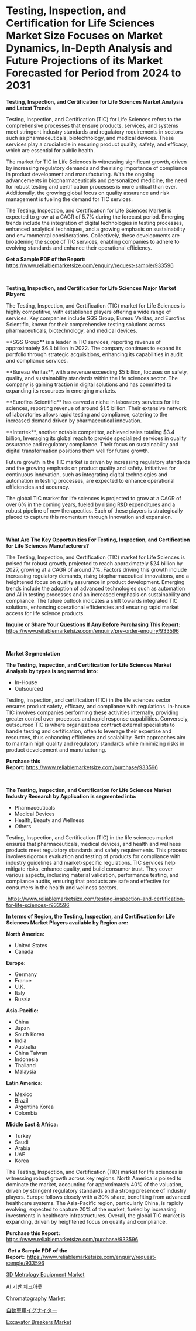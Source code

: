 <p><h1>Testing, Inspection, and Certification for Life Sciences Market Size Focuses on Market Dynamics, In-Depth Analysis and Future Projections of its Market Forecasted for Period from 2024 to 2031</h1></p><p><strong>Testing, Inspection, and Certification for Life Sciences Market Analysis and Latest Trends</strong></p>
<p><p>Testing, Inspection, and Certification (TIC) for Life Sciences refers to the comprehensive processes that ensure products, services, and systems meet stringent industry standards and regulatory requirements in sectors such as pharmaceuticals, biotechnology, and medical devices. These services play a crucial role in ensuring product quality, safety, and efficacy, which are essential for public health.</p><p>The market for TIC in Life Sciences is witnessing significant growth, driven by increasing regulatory demands and the rising importance of compliance in product development and manufacturing. With the ongoing advancements in biopharmaceuticals and personalized medicine, the need for robust testing and certification processes is more critical than ever. Additionally, the growing global focus on quality assurance and risk management is fueling the demand for TIC services.</p><p>The Testing, Inspection, and Certification for Life Sciences Market is expected to grow at a CAGR of 5.7% during the forecast period. Emerging trends include the integration of digital technologies in testing processes, enhanced analytical techniques, and a growing emphasis on sustainability and environmental considerations. Collectively, these developments are broadening the scope of TIC services, enabling companies to adhere to evolving standards and enhance their operational efficiency.</p></p>
<p><strong>Get a Sample PDF of the Report:&nbsp;</strong> <a href="https://www.reliablemarketsize.com/enquiry/request-sample/933596">https://www.reliablemarketsize.com/enquiry/request-sample/933596</a></p>
<p>&nbsp;</p>
<p><strong>Testing, Inspection, and Certification for Life Sciences Major Market Players</strong></p>
<p><p>The Testing, Inspection, and Certification (TIC) market for Life Sciences is highly competitive, with established players offering a wide range of services. Key companies include SGS Group, Bureau Veritas, and Eurofins Scientific, known for their comprehensive testing solutions across pharmaceuticals, biotechnology, and medical devices.</p><p>**SGS Group** is a leader in TIC services, reporting revenue of approximately $6.3 billion in 2022. The company continues to expand its portfolio through strategic acquisitions, enhancing its capabilities in audit and compliance services.</p><p>**Bureau Veritas**, with a revenue exceeding $5 billion, focuses on safety, quality, and sustainability standards within the life sciences sector. The company is gaining traction in digital solutions and has committed to expanding its resources in emerging markets.</p><p>**Eurofins Scientific** has carved a niche in laboratory services for life sciences, reporting revenue of around $1.5 billion. Their extensive network of laboratories allows rapid testing and compliance, catering to the increased demand driven by pharmaceutical innovation.</p><p>**Intertek**, another notable competitor, achieved sales totaling $3.4 billion, leveraging its global reach to provide specialized services in quality assurance and regulatory compliance. Their focus on sustainability and digital transformation positions them well for future growth.</p><p>Future growth in the TIC market is driven by increasing regulatory standards and the growing emphasis on product quality and safety. Initiatives for continuous innovation, such as integrating digital technologies and automation in testing processes, are expected to enhance operational efficiencies and accuracy.</p><p>The global TIC market for life sciences is projected to grow at a CAGR of over 6% in the coming years, fueled by rising R&D expenditures and a robust pipeline of new therapeutics. Each of these players is strategically placed to capture this momentum through innovation and expansion.</p></p>
<p>&nbsp;</p>
<p><strong>What Are The Key Opportunities For Testing, Inspection, and Certification for Life Sciences Manufacturers?</strong></p>
<p><p>The Testing, Inspection, and Certification (TIC) market for Life Sciences is poised for robust growth, projected to reach approximately $24 billion by 2027, growing at a CAGR of around 7%. Factors driving this growth include increasing regulatory demands, rising biopharmaceutical innovations, and a heightened focus on quality assurance in product development. Emerging trends include the adoption of advanced technologies such as automation and AI in testing processes and an increased emphasis on sustainability and compliance. The future outlook indicates a shift towards integrated TIC solutions, enhancing operational efficiencies and ensuring rapid market access for life science products.</p></p>
<p><strong>Inquire or Share Your Questions If Any Before Purchasing This Report:</strong> <a href="https://www.reliablemarketsize.com/enquiry/pre-order-enquiry/933596">https://www.reliablemarketsize.com/enquiry/pre-order-enquiry/933596</a></p>
<p>&nbsp;</p>
<p><strong>Market Segmentation</strong></p>
<p><strong>The Testing, Inspection, and Certification for Life Sciences Market Analysis by types is segmented into:</strong></p>
<p><ul><li>In-House</li><li>Outsourced</li></ul></p>
<p><p>Testing, inspection, and certification (TIC) in the life sciences sector ensures product safety, efficacy, and compliance with regulations. In-house TIC involves companies performing these activities internally, providing greater control over processes and rapid response capabilities. Conversely, outsourced TIC is where organizations contract external specialists to handle testing and certification, often to leverage their expertise and resources, thus enhancing efficiency and scalability. Both approaches aim to maintain high quality and regulatory standards while minimizing risks in product development and manufacturing.</p></p>
<p><strong>Purchase this Report:&nbsp;</strong><a href="https://www.reliablemarketsize.com/purchase/933596">https://www.reliablemarketsize.com/purchase/933596</a></p>
<p>&nbsp;</p>
<p><strong>The Testing, Inspection, and Certification for Life Sciences Market Industry Research by Application is segmented into:</strong></p>
<p><ul><li>Pharmaceuticals</li><li>Medical Devices</li><li>Health, Beauty and Wellness</li><li>Others</li></ul></p>
<p><p>Testing, Inspection, and Certification (TIC) in the life sciences market ensures that pharmaceuticals, medical devices, and health and wellness products meet regulatory standards and safety requirements. This process involves rigorous evaluation and testing of products for compliance with industry guidelines and market-specific regulations. TIC services help mitigate risks, enhance quality, and build consumer trust. They cover various aspects, including material validation, performance testing, and compliance audits, ensuring that products are safe and effective for consumers in the health and wellness sectors.</p></p>
<p><a href="https://www.reliablemarketsize.com/testing-inspection-and-certification-for-life-sciences-r933596">&nbsp;https://www.reliablemarketsize.com/testing-inspection-and-certification-for-life-sciences-r933596</a></p>
<p><strong>In terms of Region, the Testing, Inspection, and Certification for Life Sciences Market Players available by Region are:</strong></p>
<p>
    <p> <strong> North America: </strong>
        <ul>
            <li>United States</li>
            <li>Canada</li>
        </ul>
        </p> 
    <p> <strong> Europe: </strong>
        <ul>
            <li>Germany</li>
            <li>France</li>
            <li>U.K.</li>
            <li>Italy</li>
            <li>Russia</li>
        </ul>
        </p> 
    <p> <strong> Asia-Pacific: </strong>
        <ul>
            <li>China</li>
            <li>Japan</li>
            <li>South Korea</li>
            <li>India</li>
            <li>Australia</li>
            <li>China Taiwan</li>
            <li>Indonesia</li>
            <li>Thailand</li>
            <li>Malaysia</li>
        </ul>
        </p> 
    <p> <strong> Latin America: </strong>
        <ul>
            <li>Mexico</li>
            <li>Brazil</li>
            <li>Argentina Korea</li>
            <li>Colombia</li>
        </ul>
        </p> 
    <p> <strong> Middle East & Africa: </strong>
        <ul>
            <li>Turkey</li>
            <li>Saudi</li>
            <li>Arabia</li>
            <li>UAE</li>
            <li>Korea</li>
        </ul>
    </p>
    </p>
<p><p>The Testing, Inspection, and Certification (TIC) market for life sciences is witnessing robust growth across key regions. North America is poised to dominate the market, accounting for approximately 40% of the valuation, driven by stringent regulatory standards and a strong presence of industry players. Europe follows closely with a 30% share, benefiting from advanced healthcare systems. The Asia-Pacific region, particularly China, is rapidly evolving, expected to capture 20% of the market, fueled by increasing investments in healthcare infrastructures. Overall, the global TIC market is expanding, driven by heightened focus on quality and compliance.</p></p>
<p><strong>Purchase this Report: </strong><a href="https://www.reliablemarketsize.com/purchase/933596">https://www.reliablemarketsize.com/purchase/933596</a></p>
<p>&nbsp;<strong>Get a Sample PDF of the Report:&nbsp;&nbsp;</strong><a href="https://www.reliablemarketsize.com/enquiry/request-sample/933596">https://www.reliablemarketsize.com/enquiry/request-sample/933596</a></p>
<p><strong></strong></p>
<p><p><a href="https://www.linkedin.com/pulse/global-3d-metrology-equipment-market-trends-innovations-forward-looking-v8wvf?trackingId=i1sVYgd0QdKw9g3Cgf2pNQ%3D%3D">3D Metrology Equipment Market</a></p><p><a href="https://medium.com/@joydelacr54/%EC%84%B8%EA%B3%84-ai-powered-checkout-market-%EC%9D%80-2024%EC%97%90%EC%84%9C-2031%EB%A1%9C-%EC%97%B0%ED%8F%89%EA%B7%A0-%EC%A6%9D%EA%B0%80%EC%9C%A8%EC%9D%84-%EB%B3%B4%EC%9D%BC-%EA%B2%83%EC%9C%BC%EB%A1%9C-%EC%98%88%EC%83%81%EB%90%A9%EB%8B%88%EB%8B%A4-34382e776762">AI 기반 체크아웃</a></p><p><a href="https://medium.com/@tammyjones1939/in-the-chromatography-market-the-main-focus-is-on-keeping-costs-low-and-getting-the-most-out-of-677693752b3e">Chromatography Market</a></p><p><a href="https://medium.com/@giannicrona2023/automotive-ignitor-market-%E3%81%AE%E3%82%B0%E3%83%AD%E3%83%BC%E3%83%90%E3%83%AB%E5%B8%82%E5%A0%B4%E6%A6%82%E8%A6%81%E3%81%AF-%E4%B8%96%E7%95%8C%E3%81%8A%E3%82%88%E3%81%B3%E4%B8%BB%E8%A6%81%E5%B8%82%E5%A0%B4%E3%81%AB%E3%81%8A%E3%81%91%E3%82%8B%E6%A5%AD%E7%95%8C%E3%81%AB%E5%BD%B1%E9%9F%BF%E3%82%92%E4%B8%8E%E3%81%88%E3%82%8B%E4%B8%BB%E8%A6%81%E3%81%AA%E3%83%88%E3%83%AC%E3%83%B3%E3%83%89%E3%81%AB%E3%81%A4%E3%81%84%E3%81%A6-%E7%8B%AC%E8%87%AA%E3%81%AE%E8%A6%96%E7%82%B9%E3%82%92%E6%8F%90%E4%BE%9B%E3%81%97%E3%81%BE%E3%81%99-9c35092e4603?postPublishedType=initial">自動車用イグナイター</a></p><p><a href="https://www.linkedin.com/pulse/excavator-breakers-market-global-insights-regional-analysis-tbgrf?trackingId=DpjZKvSlRNufi2YxMrZTxw%3D%3D">Excavator Breakers Market</a></p></p>